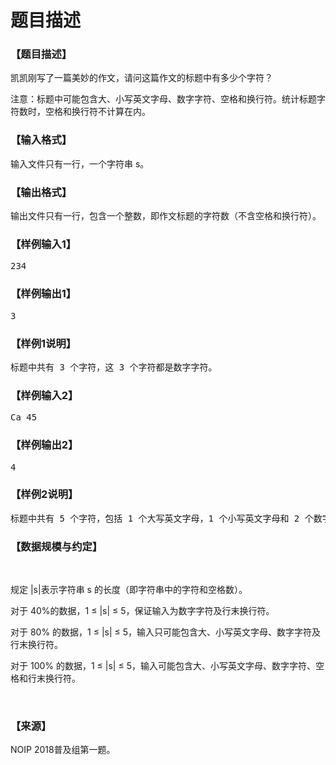 # 题目描述


<h3>
【题目描述】
</h3>
<p>
凯凯刚写了一篇美妙的作文，请问这篇作文的标题中有多少个字符？
</p>
<p>
注意：标题中可能包含大、小写英文字母、数字字符、空格和换行符。统计标题字符数时，空格和换行符不计算在内。
</p>
<h3>
【输入格式】
</h3>
<p>
输入文件只有一行，一个字符串 s。
</p>
<h3>
【输出格式】
</h3>
<p>
输出文件只有一行，包含一个整数，即作文标题的字符数（不含空格和换行符）。
</p>
<h3>
【样例输入1】
</h3>
<pre>234</pre>
<h3>
【样例输出1】
</h3>
<pre>3</pre>
<h3>
【样例1说明】
</h3>
<pre>标题中共有 3 个字符，这 3 个字符都是数字字符。</pre>
<h3>
【样例输入2】
</h3>
<pre>Ca 45</pre>
<h3>
【样例输出2】
</h3>
<pre>4</pre>
<h3>
【样例2说明】
</h3>
<pre>标题中共有 5 个字符，包括 1 个大写英文字母，1 个小写英文字母和 2 个数字字符，还有 1 个空格。由于空格不计入结果中，故标题的有效字符数为 4 个。</pre>
<h3>
【数据规模与约定】
</h3>
<p>
<br/>
</p>
<p>
规定 |s|表示字符串 s 的长度（即字符串中的字符和空格数）。 
</p>
<p>
对于 40%的数据，1 ≤ |s| ≤ 5，保证输入为数字字符及行末换行符。
</p>
<p>
对于 80% 的数据，1 ≤ |s| ≤ 5，输入只可能包含大、小写英文字母、数字字符及行末换行符。
</p>
<p>
对于 100% 的数据，1 ≤ |s| ≤ 5，输入可能包含大、小写英文字母、数字字符、空格和行末换行符。
</p>
<p>
<br/>
</p>
<h3>
【来源】
</h3>
<p>
NOIP 2018普及组第一题。
</p>
